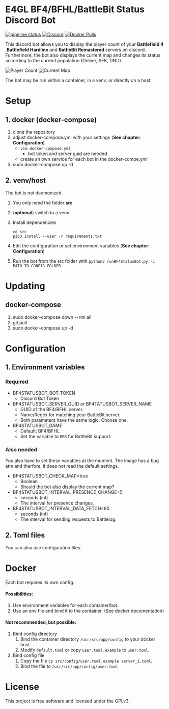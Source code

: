 # E4GL BF4/BFHL/BattleBit Status Discord Bot

[![pipeline status](https://gitlab.com/e4gl/BF4StatusBot/badges/master/pipeline.svg)](https://gitlab.com/e4gl/BF4StatusBot/-/commits/master)
[![Discord](https://img.shields.io/discord/388757799875903489.svg?colorB=7289DA&label=Discord&logo=Discord&logoColor=7289DA&style=flat-square)](https://discord.e4gl.com/)
[![Docker Pulls](https://img.shields.io/docker/pulls/hedius/bf4statusbot.svg?style=flat-square)](https://hub.docker.com/r/hedius/bf4statusbot/)

This discord bot allows you to display the player count of your **Battlefield 4**
,**Battlefield Hardline** and **BattleBit Remastered** servers on discord. Furthermore, the bot also displays the current map and changes its
status according to the current population (Online, AFK, DND).

![Player Count](https://i.imgur.com/nkDYLh7.png "Player Count")
![Current Map](https://imgur.com/tQ2HCAN.png "Current Map")

The bot may be run within a container, in a venv, or directly on a host.


# Setup
## 1. docker (docker-compose)
 1. clone the repository
 2. adjust docker-compose.yml with your settings
    (**See chapter: Configuration**)
    - `vim docker-compose.yml`
        * bot token and server guid are needed
    - create an own service for each bot in the docker-compe.yml
 3. sudo docker-compose up -d
 
## 2. venv/host
The bot is not daemonized.
 
1. You only need the folder **src**.
2. (**optional**) switch to a venv
3. Install dependencies
   ```
   cd src
   pip3 install --user -r requirements.txt
   ```
4. Edit the configuration or set environment variables
   (**See chapter: Configuration**)

5. Run the bot from the src folder with ``python3 runBF4StatusBot.py -c PATH_TO_CONFIG_FOLDER``
  
 
# Updating
## docker-compose
1. sudo docker-compose down --rmi all
2. git pull
3. sudo docker-compose up -d

 
# Configuration
## 1. Environment variables
### Required
- BF4STATUSBOT_BOT_TOKEN
    - Discord Bot Token
- BF4STATUSBOT_SERVER_GUID or BF4TATUSBOT_SERVER_NAME
    - GUID of the BF4/BFHL server.
    - Name/Regex for matching your BattleBit server.
    - Both parameters have the same logic. Choose one.
- BF4STATUSBOT_GAME
    - Default: BF4/BFHL
    - Set the variable to `BBR` for BattleBit support.

    
 ### Also needed
You also have to set these variables at the moment. The image has a bug atm and therfore, it does not read the default settings.
- BF4STATUSBOT_CHECK_MAP=true
    - Boolean
    - Should the bot also display the current map?
- BF4STATUSBOT_INTERVAL_PRESENCE_CHANGE=5
    - seconds (int)
    - The interval for presence changes.
- BF4STATUSBOT_INTERVAL_DATA_FETCH=60
    - seconds (int)
    - The interval for sending requests to Battlelog.

## 2. Toml files

You can also use configuration files.

# Docker

Each bot requires its own config.

#### Possibilities:

1. Use environment variables for each container/bot.
2. Use an env file and bind it to the container. (See docker documentation)

#### Not recommended, but possible:

1. Bind config directory
    1. Bind the container directory ``/usr/src/app/config`` to your docker
       host.
    2. Modify ``default.toml`` or copy ``user.toml.example`` to ``user.toml``.
2. Bind config file
    1. Copy the file ``cp src/config/user.toml.example server_1.toml``.
    2. Bind the file to ``/usr/src/app/config/user.toml``

# License

This project is free software and licensed under the GPLv3.
